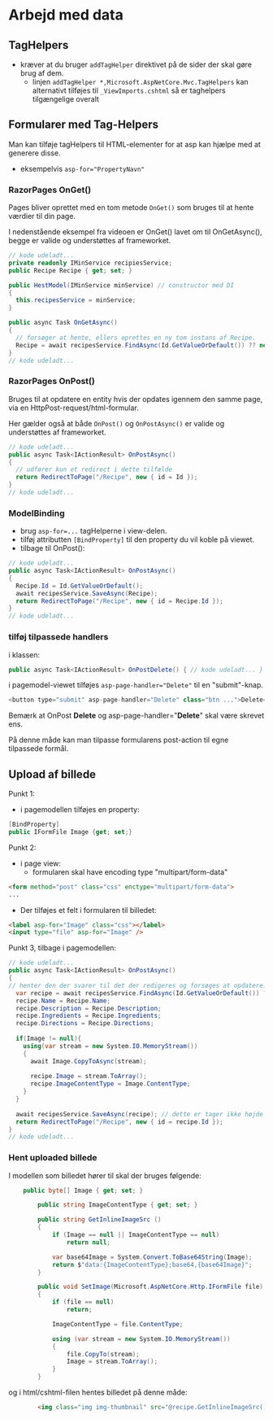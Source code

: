 # Arbejd med data
## TagHelpers
- kræver at du bruger `addTagHelper` direktivet på de sider der skal gøre brug af dem.
  - linjen `addTagHelper *,Microsoft.AspNetCore.Mvc.TagHelpers` kan alternativt tilføjes til `_ViewImports.cshtml` så er taghelpers tilgængelige overalt
## Formularer med Tag-Helpers
Man kan tilføje tagHelpers til HTML-elementer for at asp kan hjælpe med at generere disse.
- eksempelvis `asp-for="PropertyNavn"`
### RazorPages OnGet()
Pages bliver oprettet med en tom metode `OnGet()` som bruges til at hente værdier til din page.

I nedenstående eksempel fra videoen er OnGet() lavet om til OnGetAsync(), begge er valide og understøttes af frameworket. 
```C# 
// kode udeladt...
private readonly IMinService recipiesService;
public Recipe Recipe { get; set; }

public HestModel(IMinService minService) // constructor med DI
{
  this.recipesService = minService;
}

public async Task OnGetAsync()
{
  // forsøger at hente, ellers oprettes en ny tom instans af Recipe.
  Recipe = await recipesService.FindAsync(Id.GetValueOrDefault()) ?? new Recipe();
}
// kode udeladt...
```
### RazorPages OnPost()
Bruges til at opdatere en entity hvis der opdates igennem den samme page, via en HttpPost-request/html-formular.

Her gælder også at både `OnPost()` og `OnPostAsync()` er valide og understøttes af frameworket.
```C#
// kode udeladt...
public async Task<IActionResult> OnPostAsync()
{
  // udfører kun et redirect i dette tilfælde
  return RedirectToPage("/Recipe", new { id = Id });
}
// kode udeladt...
```
### ModelBinding
- brug `asp-for=...` tagHelperne i view-delen.
- tilføj attributten `[BindProperty]` til den property du vil koble på viewet.
- tilbage til OnPost():
```C#
// kode udeladt...
public async Task<IActionResult> OnPostAsync()
{
  Recipe.Id = Id.GetValueOrDefault();
  await recipesService.SaveAsync(Recipe);
  return RedirectToPage("/Recipe", new { id = Recipe.Id });
}
// kode udeladt...
```
### tilføj tilpassede handlers
i klassen:
```C#
public async Task<IActionResult> OnPostDelete() { // kode udeladt... }
```
i pagemodel-viewet tilføjes `asp-page-handler="Delete"` til en "submit"-knap.
```C#
<button type="submit" asp-page-handler="Delete" class="btn ...">Delete</button>
```
Bemærk at OnPost __Delete__ og asp-page-handler="__Delete__" skal være skrevet ens.

På denne måde kan man tilpasse formularens post-action til egne tilpassede formål.

## Upload af billede
Punkt 1:
- i pagemodellen tilføjes en property:
```c#
[BindProperty]
public IFormFile Image {get; set;}
```
Punkt 2:
- i page view:
  - formularen skal have encoding type "multipart/form-data"
```html
<form method="post" class="css" enctype="multipart/form-data">
...
```
  - Der tilføjes et felt i formularen til billedet:
```html
<label asp-for="Image" class="css"></label>
<input type="file" asp-for="Image" />
```

Punkt 3, tilbage i pagemodellen:
```C#
// kode udeladt...
public async Task<IActionResult> OnPostAsync()
{
// henter den der svarer til det der redigeres og forsøges at opdatere... 
  var recipe = await recipesService.FindAsync(Id.GetValueOrDefault()) ?? new Recipe(); 
  recipe.Name = Recipe.Name;
  recipe.Description = Recipe.Description;
  recipe.Ingredients = Recipe.Ingredients;
  recipe.Directions = Recipe.Directions;
  
  if(Image != null){
    using(var stream = new System.IO.MemoryStream())
    {
      await Image.CopyToAsync(stream);
      
      recipe.Image = stream.ToArray();
      recipe.ImageContentType = Image.ContentType;
    }
  }
  
  await recipesService.SaveAsync(recipe); // dette er tager ikke højde for concurrency umiddelbart.
  return RedirectToPage("/Recipe", new { id = recipe.Id });
}
// kode udeladt...
```

### Hent uploaded billede
I modellen som billedet hører til skal der bruges følgende:
```C#
    public byte[] Image { get; set; }

        public string ImageContentType { get; set; }

        public string GetInlineImageSrc ()
        {
            if (Image == null || ImageContentType == null)
                return null;

            var base64Image = System.Convert.ToBase64String(Image);
            return $"data:{ImageContentType};base64,{base64Image}";
        }

        public void SetImage(Microsoft.AspNetCore.Http.IFormFile file)
        {
            if (file == null)
                return;

            ImageContentType = file.ContentType;

            using (var stream = new System.IO.MemoryStream())
            {
                file.CopyTo(stream);
                Image = stream.ToArray();
            }
        }
```
og i html/cshtml-filen hentes billedet på denne måde:
```html
        <img class="img img-thumbnail" src="@recipe.GetInlineImageSrc()" />
```
